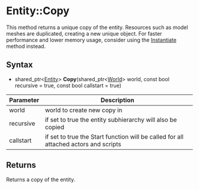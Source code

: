 # Entity::Copy

This method returns a unique copy of the entity. Resources such as model meshes are duplicated, creating a new unique object. For faster performance and lower memory usage, consider using the [Instantiate](Entity_Instantiate.md) method instead.

## Syntax

- shared_ptr<[Entity](Entity.md)\> **Copy**(shared_ptr<[World](World.md)> world, const bool recursive = true, const bool callstart = true)

| Parameter | Description |
| --- | --- |
| world | world to create new copy in | 
| recursive | if set to true the entity subhierarchy will also be copied |
| callstart | if set to true the Start function will be called for all attached actors and scripts |

## Returns

Returns a copy of the entity.
